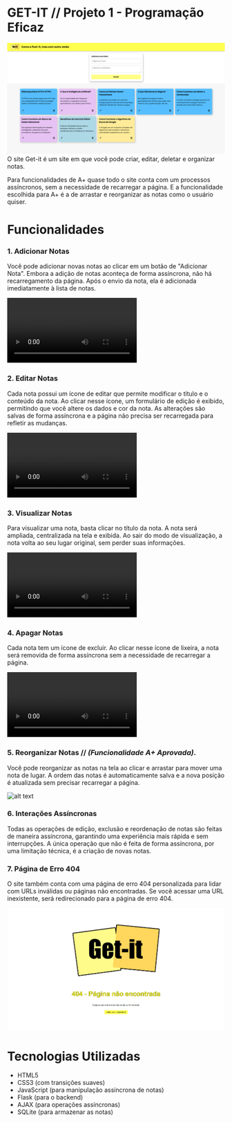 # **GET-IT** // Projeto 1 - Programação Eficaz
![alt text](image.png)
O site Get-it é um site em que você pode criar, editar, deletar e organizar notas.

Para funcionalidades de A+ quase todo o site conta com um processos assíncronos, sem a necessidade de recarregar a página. E a funcionalidade escolhida para A+ é a de arrastar e reorganizar as notas como o usuário quiser.

# **Funcionalidades**

### **1. Adicionar Notas**
Você pode adicionar novas notas ao clicar em um botão de "Adicionar Nota". Embora a adição de notas aconteça de forma assíncrona, não há recarregamento da página. Após o envio da nota, ela é adicionada imediatamente à lista de notas.

<video controls src="Vídeo sem título ‐ Feito com o Clipchamp (1).mp4" title="Title"></video>
### 2. Editar Notas
Cada nota possui um ícone de editar que permite modificar o título e o conteúdo da nota. Ao clicar nesse ícone, um formulário de edição é exibido, permitindo que você altere os dados e cor da nota. As alterações são salvas de forma assíncrona e a página não precisa ser recarregada para refletir as mudanças.

<video controls src="Vídeo sem título ‐ Feito com o Clipchamp (3).mp4" title="Title"></video>
### 3. Visualizar Notas
Para visualizar uma nota, basta clicar no título da nota. A nota será ampliada, centralizada na tela e exibida. Ao sair do modo de visualização, a nota volta ao seu lugar original, sem perder suas informações.

<video controls src="Vídeo sem título ‐ Feito com o Clipchamp (4).mp4" title="Title"></video>
### 4. Apagar Notas
Cada nota tem um ícone de excluir. Ao clicar nesse ícone de lixeira, a nota será removida de forma assíncrona sem a necessidade de recarregar a página.

<video controls src="Vídeo sem título ‐ Feito com o Clipchamp (2).mp4" title="Title"></video>
### 5. Reorganizar Notas // *(Funcionalidade A+ Aprovada)*.

Você pode reorganizar as notas na tela ao clicar e arrastar para mover uma nota de lugar. A ordem das notas é automaticamente salva e a nova posição é atualizada sem precisar recarregar a página.

![alt text](Vídeo-sem-título-‐-Feito-com-o-Clipchamp.gif)
### 6. Interações Assíncronas
Todas as operações de edição, exclusão e reordenação de notas são feitas de maneira assíncrona, garantindo uma experiência mais rápida e sem interrupções. A única operação que não é feita de forma assíncrona, por uma limitação técnica, é a criação de novas notas.

### 7. Página de Erro 404
O site também conta com uma página de erro 404 personalizada para lidar com URLs inválidas ou páginas não encontradas. Se você acessar uma URL inexistente, será redirecionado para a página de erro 404.

![alt text](image-1.png)
# Tecnologias Utilizadas
-   HTML5
-	CSS3 (com transições suaves) 
-	JavaScript (para manipulação assíncrona de notas)
-	Flask (para o backend)
-	AJAX (para operações assíncronas)
-	SQLite (para armazenar as notas)